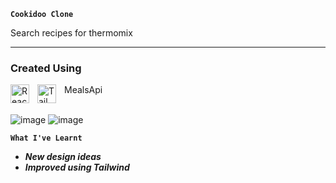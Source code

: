 **`Cookidoo Clone`**

Search recipes for thermomix 


---
### Created Using 
<img align="left" alt="React" width="30px" style="padding-right:10px;" src="https://cdn.jsdelivr.net/gh/devicons/devicon/icons/react/react-original.svg" />
<img align="left" alt="Tailwind" width="30px" style="padding-right:10px;" src="https://cdn.jsdelivr.net/gh/devicons/devicon/icons/tailwindcss/tailwindcss-plain.svg" />
MealsApi
<br></br>

![image](https://github.com/KwiecienKamil/Cookidoo/assets/125808627/8c489a05-6fee-450f-b803-2a97e6feaf4b)
![image](https://github.com/KwiecienKamil/Cookidoo/assets/125808627/2e418bf2-11e6-4bee-a473-4f668368a0dd)

**`What I've Learnt`**
+ ***New design ideas***
+ ***Improved using Tailwind***
<!--
